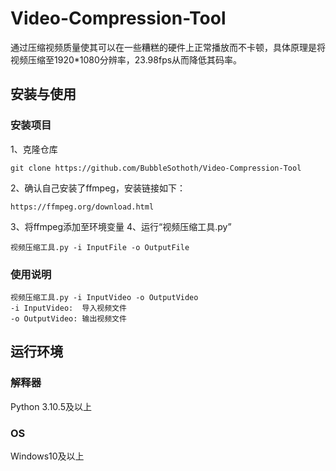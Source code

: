 # Video-Compression-Tool
通过压缩视频质量使其可以在一些糟糕的硬件上正常播放而不卡顿，具体原理是将视频压缩至1920*1080分辨率，23.98fps从而降低其码率。

## 安装与使用
### 安装项目
1、克隆仓库
```
git clone https://github.com/BubbleSothoth/Video-Compression-Tool
```
2、确认自己安装了ffmpeg，安装链接如下：
```
https://ffmpeg.org/download.html
```
3、将ffmpeg添加至环境变量
4、运行“视频压缩工具.py”
```
视频压缩工具.py -i InputFile -o OutputFile
```
### 使用说明
```
视频压缩工具.py -i InputVideo -o OutputVideo
-i InputVideo:  导入视频文件
-o OutputVideo: 输出视频文件
```

## 运行环境
### 解释器
Python 3.10.5及以上
### OS
Windows10及以上
